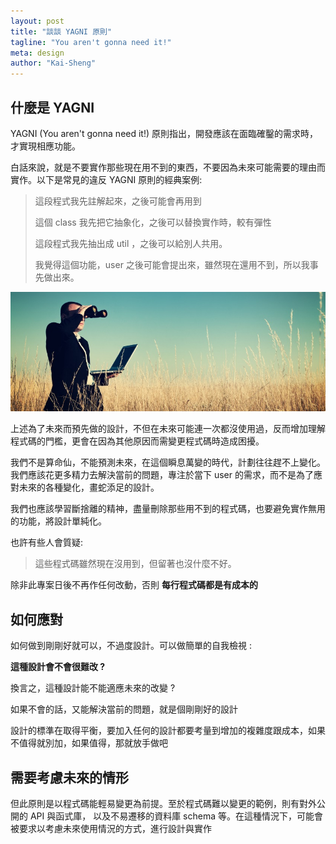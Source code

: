 ```yaml
---
layout: post
title: "談談 YAGNI 原則"
tagline: "You aren't gonna need it!"
meta: design
author: "Kai-Sheng"
--- 
```


## 什麼是 YAGNI

YAGNI (You aren't gonna need it!) 原則指出，開發應該在面臨確鑿的需求時，才實現相應功能。

白話來說，就是不要實作那些現在用不到的東西，不要因為未來可能需要的理由而實作。以下是常見的違反 YAGNI 原則的經典案例:

> 這段程式我先註解起來，之後可能會再用到
>
> 這個 class 我先把它抽象化，之後可以替換實作時，較有彈性
>
> 這段程式我先抽出成 util ，之後可以給別人共用。
>
> 我覺得這個功能，user 之後可能會提出來，雖然現在還用不到，所以我事先做出來。
>
 
![YAGNI](/assets/image/yagni.png)

上述為了未來而預先做的設計，不但在未來可能連一次都沒使用過，反而增加理解程式碼的門檻，更會在因為其他原因而需變更程式碼時造成困擾。

我們不是算命仙，不能預測未來，在這個瞬息萬變的時代，計劃往往趕不上變化。我們應該花更多精力去解決當前的問題，專注於當下 user 的需求，而不是為了應對未來的各種變化，畫蛇添足的設計。

我們也應該學習斷捨離的精神，盡量刪除那些用不到的程式碼，也要避免實作無用的功能，將設計單純化。


也許有些人會質疑: 

> 這些程式碼雖然現在沒用到，但留著也沒什麼不好。

除非此專案日後不再作任何改動，否則 **每行程式碼都是有成本的**







## 如何應對
如何做到剛剛好就可以，不過度設計。可以做簡單的自我檢視 :

**這種設計會不會很難改 ?**

換言之，這種設計能不能適應未來的改變 ?

如果不會的話，又能解決當前的問題，就是個剛剛好的設計

設計的標準在取得平衡，要加入任何的設計都要考量到增加的複雜度跟成本，如果不值得就別加，如果值得，那就放手做吧

## 需要考慮未來的情形
但此原則是以程式碼能輕易變更為前提。至於程式碼難以變更的範例，則有對外公開的 API 與函式庫， 以及不易遷移的資料庫 schema 等。在這種情況下，可能會被要求以考慮未來使用情況的方式，進行設計與實作

 